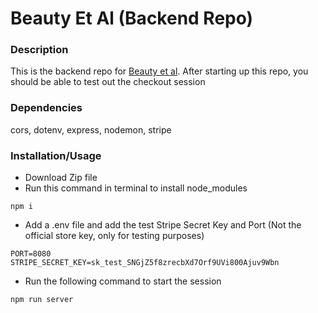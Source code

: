 ﻿# Beauty Et Al (Backend Repo)
 
 ### Description

This is the backend repo for [Beauty et al](https://github.com/jackytam2020/beauty-et-al). After starting up this repo, you should be able to test out the checkout session 

### Dependencies
cors, dotenv, express, nodemon, stripe

### Installation/Usage
* Download Zip file
* Run this command in terminal to install node_modules
```
npm i
```
* Add a .env file and add the test Stripe Secret Key and Port (Not the official store key, only for testing purposes)
```
PORT=8080
STRIPE_SECRET_KEY=sk_test_SNGjZ5f8zrecbXd7Orf9UVi800Ajuv9Wbn
```
* Run the following command to start the session
```
npm run server
```
